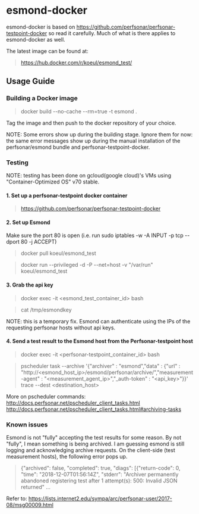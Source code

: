 # esmond-docker
esmond-docker is based on https://github.com/perfsonar/perfsonar-testpoint-docker so read it carefully. Much of what is there applies to esmond-docker as well.

The latest image can be found at:
> https://hub.docker.com/r/koeul/esmond_test/

## Usage Guide

### Building a Docker image
> docker build --no-cache --rm=true -t esmond .

Tag the image and then push to the docker repository of your choice.

NOTE: Some errors show up during the building stage. Ignore them for now: the same error messages show up during the manual installation of the perfsonar/esmond bundle and perfsonar-testpoint-docker.


### Testing
NOTE: testing has been done on gcloud(google cloud)'s VMs using "Container-Optimized OS" v70 stable.

#### 1. Set up a perfsonar-testpoint docker container
> https://github.com/perfsonar/perfsonar-testpoint-docker

#### 2. Set up Esmond
Make sure the port 80 is open (i.e. run sudo iptables -w -A INPUT -p tcp --dport 80 -j ACCEPT)
> docker pull koeul/esmond_test

> docker run --privileged -d -P --net=host -v "/var/run" koeul/esmond_test

#### 3. Grab the api key
> docker exec -it <esmond_test_container_id> bash

> cat /tmp/esmondkey

NOTE: this is a temporary fix. Esmond can authenticate using the IPs of the requesting perfsonar hosts without api keys.

#### 4. Send a test result to the Esmond host from the Perfsonar-testpoint host
> docker exec -it <perfsonar-testpoint_container_id> bash

> pscheduler task --archive '{"archiver" : "esmond","data" : {"url" : "http://<esmond_host_ip>/esmond/perfsonar/archive/","measurement-agent" : "<measurement_agent_ip>","_auth-token" : "<api_key>"}}' trace --dest <destination_host>

More on pscheduler commands:
http://docs.perfsonar.net/pscheduler_client_tasks.html
http://docs.perfsonar.net/pscheduler_client_tasks.html#archiving-tasks


### Known issues
Esmond is not "fully" accepting the test results for some reason. By not "fully", I mean something is being archived. I am guessing esmond is still logging and acknowledging archive requests. On the client-side (test measurement hosts), the following error pops up. 
> {"archived": false, "completed": true, "diags": [{"return-code": 0, "time": "2018-12-07T01:56:14Z", "stderr": "Archiver permanently abandoned registering test after 1 attempt(s): 500: Invalid JSON returned" ...

Refer to:
https://lists.internet2.edu/sympa/arc/perfsonar-user/2017-08/msg00009.html
